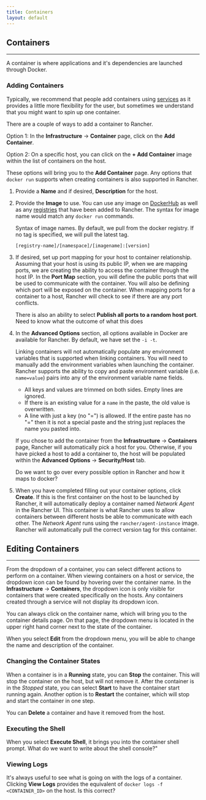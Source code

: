 ```yaml
---
title: Containers
layout: default
---
```


## Containers
---

<span class="highlight">A container is where applications and it's dependencies are launched through Docker. </span>

### Adding Containers

Typically, we recommend that people add containers using [services]({{site.baseurl}}/docs/services/projects/adding-services) as it provides a little more flexibility for the user, but sometimes we understand that you might want to spin up one container. 

There are a couple of ways to add a container to Rancher.

Option 1: In the **Infrastructure** -> **Container** page, click on the **Add Container**.

Option 2: On a specific host, you can click on the **+ Add Container** image within the list of containers on the host. 

These options will bring you to the **Add Container** page. Any options that `docker run` supports when creating containers is also supported in Rancher.

1. Provide a **Name** and if desired, **Description** for the host.
2. Provide the **Image** to use. You can use any image on [DockerHub](https://hub.docker.com/) as well as any [registries]({{site.baseurl}}/configuration/registries) that have been added to Rancher. The syntax for image name would match any `docker run` commands. 

    Syntax of image names. By default, we pull from the docker registry. If no tag is specified, we will pull the latest tag. 

    `[registry-name]/[namespace]/[imagename]:[version]`

3. If desired, set up port mapping for your host to container relationship. Assuming that your host is using its public IP, when we are mapping ports, we are creating the ability to access the container through the host IP. In the **Port Map** section, you will define the public ports that will be used to communicate with the container. You will also be defining which port will be exposed on the container. When mapping ports for a container to a host, Rancher will check to see if there are any port conflicts. 
 
    There is also an ability to select **Publish all ports to a random host port**. <span class="highlight">Need to know what the outcome of what this does</span>

4. In the **Advanced Options** section, all options available in Docker are available for Rancher. By default, we have set the `-i -t`. 
    
    Linking containers will not automatically populate any environment variables that is supported when linking containers. You will need to manually add the environment variables when launching the container. Rancher supports the ability to copy and paste environment variable (i.e. `name=value`) pairs into any of the environment variable name fields. 

    * All keys and values are trimmed on both sides. Empty lines are ignored.
    * If there is an existing value for a `name` in the paste, the old value is overwritten.
    * A line with just a key (no "=") is allowed. If the entire paste has no "=" then it is not a special paste and the string just replaces the name you pasted into.
  
    If you chose to add the container from the **Infrastructure** -> **Containers** page, Rancher will automatically pick a host for you. Otherwise, if you have picked a host to add a container to, the host will be populated within the **Advanced Options** -> **Security/Host** tab.

    <span class="highlight">Do we want to go over every possible option in Rancher and how it maps to docker?</span>

5. When you have completed filling out your container options, click **Create**. If this is the first container on the host to be launched by Rancher, it will automatically deploy a container named _Network Agent_ in the Rancher UI. This container is what Rancher uses to allow containers between different hosts be able to communicate with each other. The _Network Agent_ runs using the `rancher/agent-instance` image. Rancher will automatically pull the correct version tag for this container.

## Editing Containers
---

From the dropdown of a container, you can select different actions to perform on a container. When viewing containers on a host or service, the dropdown icon can be found by hovering over the container name. In the **Infrastructure** -> **Containers**, the dropdown icon is only visible for containers that were created specifically on the hosts. Any containers created through a service will not display its dropdown icon. 

You can always click on the container name, which will bring you to the container details page. On that page, the dropdown menu is located in the upper right hand corner next to the state of the container.

When you select **Edit** from the dropdown menu, you will be able to change the name and description of the container. 

### Changing the Container States

When a container is in a **Running** state, you can **Stop** the container. This will stop the container on the host, but will not remove it. After the container is in the _Stopped_ state, you can select **Start** to have the container start running again. Another option is to **Restart** the container, which will stop and start the container in one step. 

You can **Delete** a container and have it removed from the host. 

### Executing the Shell

When you select **Execute Shell**, it brings you into the container shell prompt. <span class="highlight">What do we want to write about the shell console?</span>"

### Viewing Logs

It's always useful to see what is going on with the logs of a container. Clicking **View Logs** provides the equivalent of `docker logs -f <CONTAINER_ID>` on the host. <span class="highlight">Is this correct?</span>


